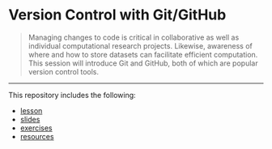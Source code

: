 # Version Control with Git/GitHub

> Managing changes to code is critical in collaborative as well as individual computational research projects. Likewise, awareness of where and how to store datasets can facilitate efficient computation. This session will introduce Git and GitHub, both of which are popular version control tools.

---

This repository includes the following:

- [lesson](lesson.md)
- [slides](slides.pdf)
- [exercises](exercises.md)
- [resources](resources.md)